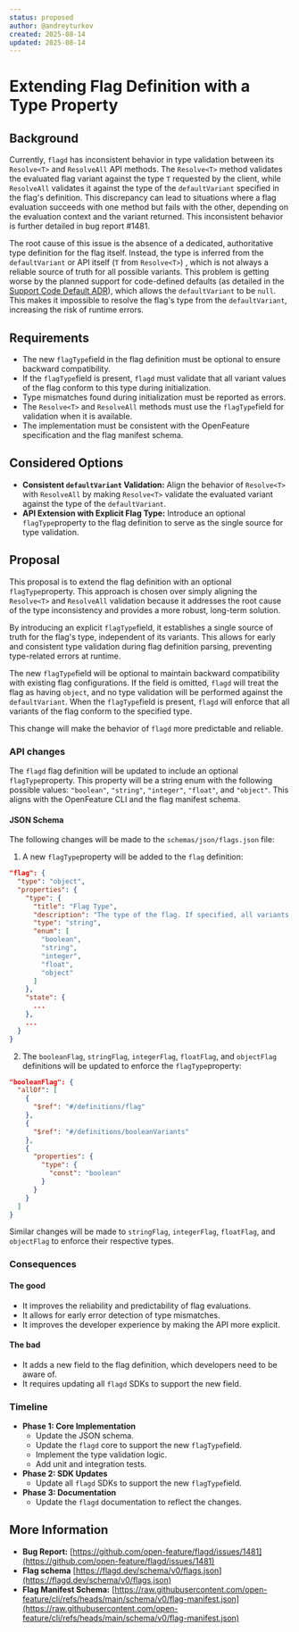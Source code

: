 ```yaml
---
status: proposed
author: @andreyturkov
created: 2025-08-14
updated: 2025-08-14
---
```


# Extending Flag Definition with a Type Property


## Background

Currently, `flagd` has inconsistent behavior in type validation between its `Resolve<T>` and `ResolveAll` API methods. The `Resolve<T>` method validates the evaluated flag variant against the type `T` requested by the client, while `ResolveAll` validates it against the type of the `defaultVariant` specified in the flag's definition. This discrepancy can lead to situations where a flag evaluation succeeds with one method but fails with the other, depending on the evaluation context and the variant returned. This inconsistent behavior is further detailed in bug report #1481.

The root cause of this issue is the absence of a dedicated, authoritative type definition for the flag itself. Instead, the type is inferred from the `defaultVariant` or API itself (`T` from `Resolve<T>`) , which is not always a reliable source of truth for all possible variants. This problem is getting worse by the planned support for code-defined defaults (as detailed in the [Support Code Default ADR](https://github.com/open-feature/flagd/blob/main/docs/architecture-decisions/support-code-default.md)), which allows the `defaultVariant` to be `null`. This makes it impossible to resolve the flag's type from the `defaultVariant`, increasing the risk of runtime errors.


## Requirements

* The new `flagType`field in the flag definition must be optional to ensure backward compatibility.
* If the `flagType`field is present, `flagd` must validate that all variant values of the flag conform to this type during initialization.
* Type mismatches found during initialization must be reported as errors.
* The `Resolve<T>` and `ResolveAll` methods must use the `flagType`field for validation when it is available.
* The implementation must be consistent with the OpenFeature specification and the flag manifest schema.


## Considered Options

* **Consistent `defaultVariant` Validation:** Align the behavior of `Resolve<T>` with `ResolveAll` by making `Resolve<T>` validate the evaluated variant against the type of the `defaultVariant`.
* **API Extension with Explicit Flag Type:** Introduce an optional `flagType`property to the flag definition to serve as the single source for type validation.


## Proposal

This proposal is to extend the flag definition with an optional `flagType`property. This approach is chosen over simply aligning the `Resolve<T>` and `ResolveAll` validation because it addresses the root cause of the type inconsistency and provides a more robust, long-term solution.

By introducing an explicit `flagType`field, it establishes a single source of truth for the flag's type, independent of its variants. This allows for early and consistent type validation during flag definition parsing, preventing type-related errors at runtime.

The new `flagType`field will be optional to maintain backward compatibility with existing flag configurations. If the field is omitted, `flagd` will treat the flag as having `object`, and no type validation will be performed against the `defaultVariant`. When the `flagType`field is present, `flagd` will enforce that all variants of the flag conform to the specified type.

This change will make the behavior of `flagd` more predictable and reliable.


### API changes

The `flagd` flag definition will be updated to include an optional `flagType`property. This property will be a string enum with the following possible values: `"boolean"`, `"string"`, `"integer"`, `"float"`, and `"object"`. This aligns with the OpenFeature CLI and the flag manifest schema.

#### JSON Schema

The following changes will be made to the `schemas/json/flags.json` file:

1.  A new `flagType`property will be added to the `flag` definition:

```json
"flag": {
  "type": "object",
  "properties": {
    "type": {
      "title": "Flag Type",
      "description": "The type of the flag. If specified, all variants must conform to this type.",
      "type": "string",
      "enum": [
        "boolean",
        "string",
        "integer",
        "float",
        "object"
      ]
    },
    "state": {
      ...
    },
    ...
  }
}
```

2.  The `booleanFlag`, `stringFlag`, `integerFlag`, `floatFlag`, and `objectFlag` definitions will be updated to enforce the `flagType`property:

```json
"booleanFlag": {
  "allOf": [
    {
      "$ref": "#/definitions/flag"
    },
    {
      "$ref": "#/definitions/booleanVariants"
    },
    {
      "properties": {
        "type": {
          "const": "boolean"
        }
      }
    }
  ]
}
```

Similar changes will be made to `stringFlag`, `integerFlag`, `floatFlag`, and `objectFlag` to enforce their respective types.

### Consequences

#### The good
  * It improves the reliability and predictability of flag evaluations.
  * It allows for early error detection of type mismatches.
  * It improves the developer experience by making the API more explicit.

#### The bad
  * It adds a new field to the flag definition, which developers need to be aware of.
  * It requires updating all `flagd` SDKs to support the new field.

### Timeline

* **Phase 1: Core Implementation**
    * Update the JSON schema.
    * Update the `flagd` core to support the new `flagType`field.
    * Implement the type validation logic.
    * Add unit and integration tests.
* **Phase 2: SDK Updates**
    * Update all `flagd` SDKs to support the new `flagType`field.
* **Phase 3: Documentation**
    * Update the `flagd` documentation to reflect the changes.


## More Information

* **Bug Report:** [https://github.com/open-feature/flagd/issues/1481](https://github.com/open-feature/flagd/issues/1481)
* **Flag schema** [https://flagd.dev/schema/v0/flags.json](https://flagd.dev/schema/v0/flags.json)
* **Flag Manifest Schema:** [https://raw.githubusercontent.com/open-feature/cli/refs/heads/main/schema/v0/flag-manifest.json](https://raw.githubusercontent.com/open-feature/cli/refs/heads/main/schema/v0/flag-manifest.json)